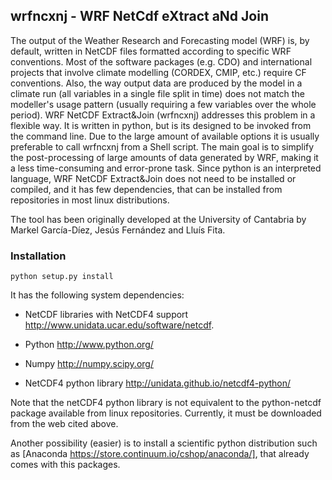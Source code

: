 
## wrfncxnj - WRF NetCdf eXtract aNd Join


The output of the Weather Research and Forecasting model (WRF) is, by default, 
written in NetCDF files formatted according to specific WRF conventions. Most 
of the software packages (e.g. CDO) and international projects that involve 
climate modelling (CORDEX, CMIP, etc.) require CF conventions. Also, the way 
output data are produced by the model in a climate run (all variables in a 
single file split in time) does not match the modeller's usage pattern (usually
requiring a few variables over the whole period). WRF NetCDF Extract&Join 
(wrfncxnj) addresses this problem in a flexible way. It is written in python, 
but is its designed to be invoked from the command line. Due to the large 
amount of available options it is usually preferable to call wrfncxnj from a 
Shell script. The main goal is to simplify the post-processing of large amounts
of data generated by WRF, making it a less time-consuming and error-prone 
task. Since python is an interpreted language, WRF NetCDF Extract&Join does 
not need to be installed or compiled, and it has few dependencies, that can 
be installed from repositories in most linux distributions.

The tool has been originally developed at the University of Cantabria by 
Markel García-Díez, Jesús Fernández and Lluís Fita.


### Installation

```
python setup.py install
```


It has the following system dependencies:

* NetCDF libraries with NetCDF4 support http://www.unidata.ucar.edu/software/netcdf.

* Python http://www.python.org/

* Numpy http://numpy.scipy.org/

* NetCDF4 python library http://unidata.github.io/netcdf4-python/

Note that the netCDF4 python library is not equivalent to the python-netcdf 
package available from linux repositories. Currently, it must be downloaded 
from the web cited above.

Another possibility (easier) is to install a scientific python 
distribution such as [Anaconda https://store.continuum.io/cshop/anaconda/], 
that already comes with this packages. 
